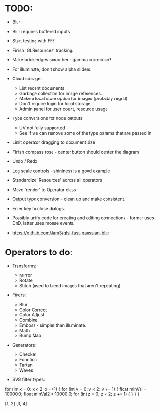 # TODO:

* Blur
* Blur requires buffered inputs
* Start testing with FF?
* Finish 'GLResources' tracking.
* Make brick edges smoother - gamma correction?
* For illuminate, don't show alpha sliders.
* Cloud storage:
  * List recent documents
  * Garbage collection for image references.
  * Make a local store option for images (probably regrid)
  * Don't require login for local storage
  * Admin panel for user count, resource usage
* Type conversions for node outputs
  * UV not fully supported
  * See if we can remove some of the type params that are passed in
* Limit operator dragging to document size
* Finish compass rose - center button should center the diagram
* Undo / Redo
* Log scale controls - shininess is a good example
* Standardize 'Resources' across all operators
* Move 'render' to Operator class
* Output type conversion - clean up and make consistent.
* Enter key to close dialogs.
* Possibly unify code for creating and editing connections - former uses DnD, latter uses mouse
  events.

* https://github.com/Jam3/glsl-fast-gaussian-blur

# Operators to do:
  * Transforms:
    * Mirror
    * Rotate
    * Stitch (used to blend images that aren't repeating)
  * Filters:
    * Blur
    * Color Correct
    * Color Adjust
    * Combine
    * Emboss - simpler than illuminate.
    * Math
    * Bump Map
  * Generators:
    * Checker
    * Function
    * Tartan
    * Waves

  * SVG filter types:
    <feColorMatrix>
    <feComponentTransfer>
    <feComposite>
    <feConvolveMatrix>
    <feDisplacementMap>
    <feImage>
    <feMerge>
    <feMorphology>
    <feOffset>
    <feTurbulence>

for (int x = 0; x < 2; x +=1) {
  for (int y = 0; y < 2; y += 1) {
    float minVal = 10000.0;
    float minVal2 = 10000.0;
    for (int z = 0; z < 2; z += 1) {
    }
  }
}

[1, 2] [3, 4]
